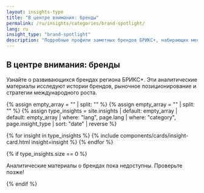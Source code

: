 ```yaml
---
layout: insights-type
title: "В центре внимания: бренды"
permalink: /ru/insights/categories/brand-spotlight/
lang: ru
insight_type: "brand-spotlight"
description: "Подробные профили заметных брендов БРИКС+, набирающих международную популярность."
---
```


## В центре внимания: бренды

Узнайте о развивающихся брендах региона БРИКС+. Эти аналитические материалы исследуют истории брендов, рыночное позиционирование и стратегии международного роста.

{% assign empty_array = "" | split: "" %}
{% assign empty_array = "" | split: "" %}
{% assign type_insights = site.insights | default: empty_array | default: empty_array | where: "lang", page.lang | where: "category", page.insight_type | sort: "date" | reverse %}

<div class="insights-grid">
  {% for insight in type_insights %}
    {% include components/cards/insight-card.html insight=insight %}
  {% endfor %}
</div>

{% if type_insights.size == 0 %}
  <p class="no-insights">Аналитические материалы о брендах пока недоступны. Проверьте позже!</p>
{% endif %}